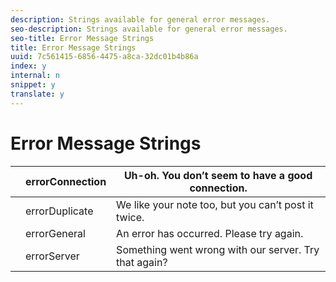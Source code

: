 ```yaml
---
description: Strings available for general error messages.
seo-description: Strings available for general error messages.
seo-title: Error Message Strings
title: Error Message Strings
uuid: 7c561415-6856-4475-a8ca-32dc01b4b86a
index: y
internal: n
snippet: y
translate: y
---
```


# Error Message Strings


|  |errorConnection |Uh-oh. You don’t seem to have a good connection. |
|---|---|---|
|  |errorDuplicate |We like your note too, but you can’t post it twice. |
|  |errorGeneral |An error has occurred. Please try again. |
|  |errorServer |Something went wrong with our server. Try that again? |

